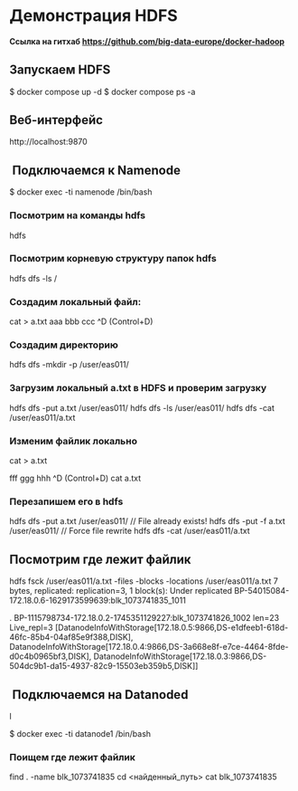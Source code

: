 # Демонстрация HDFS
#### Cсылка на гитхаб https://github.com/big-data-europe/docker-hadoop
## Запускаем HDFS
$ docker compose up -d
$ docker compose ps -a

## Веб-интерфейс
http://localhost:9870

##  Подключаемся к Namenode
$ docker exec -ti namenode /bin/bash

### Посмотрим на команды hdfs
hdfs

### Посмотрим корневую структуру папок hdfs
hdfs dfs -ls /

### Создадим локальный файл:
cat > a.txt
aaa bbb ccc
^D (Control+D)

### Создадим директорию
hdfs dfs -mkdir -p /user/eas011/

### Загрузим локальный a.txt в HDFS и проверим загрузку
hdfs dfs -put a.txt /user/eas011/
hdfs dfs -ls /user/eas011/
hdfs dfs -cat /user/eas011/a.txt

### Изменим файлик локально
cat > a.txt

fff
ggg
hhh
^D (Control+D)
cat a.txt

### Перезапишем его в hdfs
hdfs dfs -put a.txt /user/eas011/   // File already exists!
hdfs dfs -put -f a.txt /user/eas011/ // Force file rewrite
hdfs dfs -cat /user/eas011/a.txt

## Посмотрим где лежит файлик
hdfs fsck /user/eas011/a.txt -files -blocks -locations
/user/eas011/a.txt 7 bytes, replicated: replication=3, 1 block(s):  Under replicated BP-54015084-172.18.0.6-1629173599639:blk_1073741835_1011

. BP-1115798734-172.18.0.2-1745351129227:blk_1073741826_1002 len=23 Live_repl=3  [DatanodeInfoWithStorage[172.18.0.5:9866,DS-e1dfeeb1-618d-46fc-85b4-04af85e9f388,DISK], DatanodeInfoWithStorage[172.18.0.4:9866,DS-3a668e8f-e7ce-4464-8fde-d0c4b0965bf3,DISK], DatanodeInfoWithStorage[172.18.0.3:9866,DS-504dc9b1-da15-4937-82c9-15503eb359b5,DISK]]

##  Подключаемся на Datanoded
l

$ docker exec -ti datanode1 /bin/bash

### Поищем где лежит файлик
find . -name blk_1073741835
cd <найденный_путь>
cat blk_1073741835
